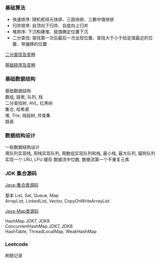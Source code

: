 ### 基础算法

- 快速排序: 随机枢纽元快排、三路快排、三数中值快排  
- 归并排序: 自顶向下归并、自底向上归并  
- 堆排序:  下沉构建堆、赋值确定位置下沉  
- 二分查找: 查找第一次后最后一次出现位置、查找大于小于给定值最近的位置、带偏移的位置  

[二分查找及变种](https://www.notion.so/janhen/f5b8248a6ddc441bad22c4e94d65b63a)

[基础排序及变种](https://www.notion.so/janhen/e24845b45c5345c9b037c23bda979356)

### 基础数据结构

基础数据结构  
数组, 链表, 队列, 栈     
二分查找树, AVL, 红黑树   
集合, 哈希表   
堆, Trie, 线段树, 并查集   
跳表  



### 数据结构设计

一些数据结构设计  
用队列实现栈, 用栈实现队列, 用数组实现队列和栈, 最小栈, 最大队列, 猫狗队列      
实现一个 LRU, LFU 缓存
数据流中位数,  数据流第一个不重复元素    



### JDK 集合源码

[Java-集合类源码](https://www.notion.so/janhen/Java-13de9f29afb34f34bab5ae9e604eae77)

基本 List, Set, Queue, Map   
ArrayList, LinkedList, Vector, CopyOnWriteArrayList  

[Java-Map类源码](https://www.notion.so/janhen/Java-Map-fe72eca8c00c49a39111d38dddefd92c)

HashMap JDK7, JDK8   
ConcurrentHashMap JDK7, JDK8  
HashTable, ThreadLocalMap, WeakHashMap   



### Leetcode

刷题记录







 

